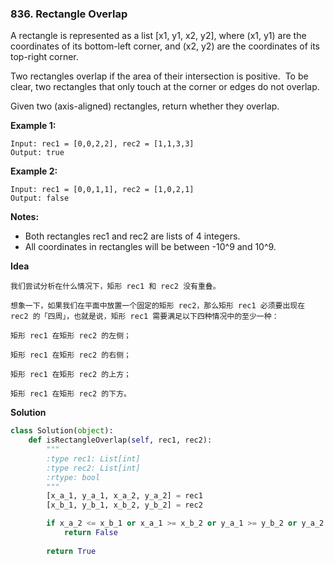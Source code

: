 ### 836. Rectangle Overlap

A rectangle is represented as a list [x1, y1, x2, y2], where (x1, y1) are the coordinates of its bottom-left corner, and (x2, y2) are the coordinates of its top-right corner.

Two rectangles overlap if the area of their intersection is positive.  To be clear, two rectangles that only touch at the corner or edges do not overlap.

Given two (axis-aligned) rectangles, return whether they overlap.

**Example 1:**
```
Input: rec1 = [0,0,2,2], rec2 = [1,1,3,3]
Output: true
```

**Example 2:**
```
Input: rec1 = [0,0,1,1], rec2 = [1,0,2,1]
Output: false
```

**Notes:**
- Both rectangles rec1 and rec2 are lists of 4 integers.
- All coordinates in rectangles will be between -10^9 and 10^9.

**Idea**
```
我们尝试分析在什么情况下，矩形 rec1 和 rec2 没有重叠。

想象一下，如果我们在平面中放置一个固定的矩形 rec2，那么矩形 rec1 必须要出现在 rec2 的「四周」，也就是说，矩形 rec1 需要满足以下四种情况中的至少一种：

矩形 rec1 在矩形 rec2 的左侧；

矩形 rec1 在矩形 rec2 的右侧；

矩形 rec1 在矩形 rec2 的上方；

矩形 rec1 在矩形 rec2 的下方。
```

**Solution**
```Python
class Solution(object):
    def isRectangleOverlap(self, rec1, rec2):
        """
        :type rec1: List[int]
        :type rec2: List[int]
        :rtype: bool
        """
        [x_a_1, y_a_1, x_a_2, y_a_2] = rec1
        [x_b_1, y_b_1, x_b_2, y_b_2] = rec2

        if x_a_2 <= x_b_1 or x_a_1 >= x_b_2 or y_a_1 >= y_b_2 or y_a_2 <= y_b_1:
            return False
        
        return True
```